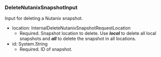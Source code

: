 ### DeleteNutanixSnapshotInput
Input for deleting a Nutanix snapshot.

- location: InternalDeleteNutanixSnapshotRequestLocation
  - Required. Snapshot location to delete. Use **_local_** to delete all local snapshots and **_all_** to delete the snapshot in all locations.
- id: System.String
  - Required. ID of snapshot.
